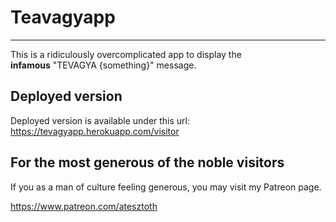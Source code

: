 # Teavagyapp
---

This is a ridiculously overcomplicated app to display the \
**infamous** "TEVAGYA {something}" message.

## Deployed version
Deployed version is available under this url: https://tevagyapp.herokuapp.com/visitor

## For the most generous of the noble visitors

If you as a man of culture feeling generous, you may visit my Patreon page.

https://www.patreon.com/atesztoth
